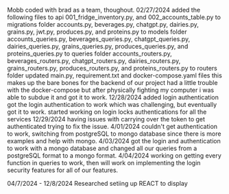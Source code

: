 Mobb coded with brad as a team, thoughout.
02/27/2024
added the following files to api
001_fridge_inventory.py, and 002_accounts_table.py to migrations folder
accounts.py, beverages.py, chatgpt.py, dairies.py, grains.py, jwt.py, produces.py, and proteins.py to models folder
accounts_queries.py, beverages_queries.py, chatgpt_queries.py, dairies_queries.py, grains_queries.py, produces_queries.py, and proteins_queries.py to queries folder
accounts_routers.py, beverages_routers.py, chatgpt_routers.py, dairies_routers.py, grains_routers.py, produces_routers.py, and proteins_routers.py to routers folder
updated main.py, requirement.txt and docker-compose.yaml files
this makes up the bare bones for the backend of our project had a little trouble with the docker-compose but after physically fighting my computer i was able to subdue it and got it to work.
12/28/2024
added login authentication
got the login authentication to work which was challenging, but eventually got it to work.
started working on login locks authentications for all the services
12/29/2024
having issues with carrying over the token to get authenticated trying to fix the issue.
4/01/2024
couldn't get authentication to work, switching from postgreSQL to mongo database since there is more examples and help with mongo.
4/03/2024
got the login and authentication to work with a mongo database and changed all our queries from a postgreSQL format to a mongo format.
4/04/2024
working on getting every function in queries to work, then will work on implementing the login security features for all of our features.

04/7/2024 - 12/8/2024 Researched setiing up REACT to display
